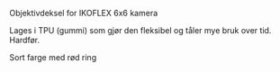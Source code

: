 <!-- Edit this file to change the product description -->

<p>Objektivdeksel for IKOFLEX 6x6 kamera</p>
<p>Lages i TPU (gummi) som gjør den fleksibel og tåler mye bruk over tid. Hardfør.</p>
<p>Sort farge med rød ring</p>